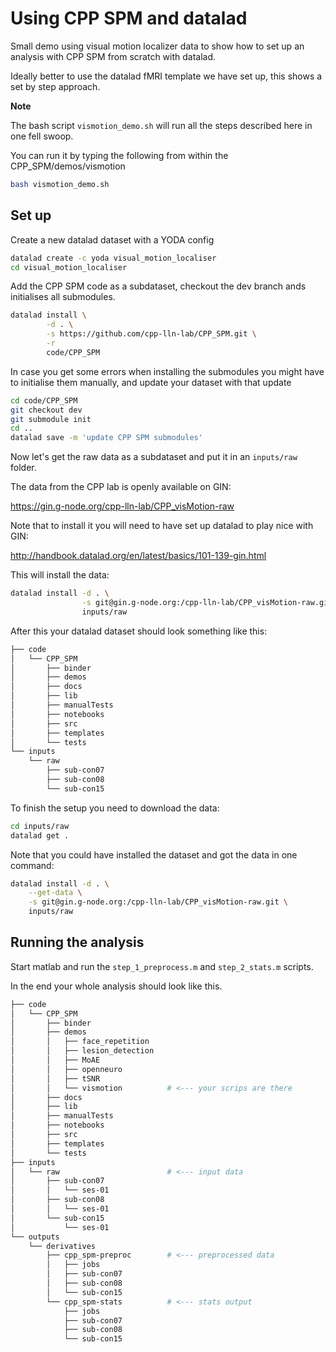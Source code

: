 # Using CPP SPM and datalad

Small demo using visual motion localizer data to show how to set up an analysis
with CPP SPM from scratch with datalad.

Ideally better to use the datalad fMRI template we have set up, this shows a set
by step approach.

**Note**

The bash script `vismotion_demo.sh` will run all the steps described here in one
fell swoop.

You can run it by typing the following from within the CPP_SPM/demos/vismotion

```bash
bash vismotion_demo.sh
```

## Set up

Create a new datalad dataset with a YODA config

```bash
datalad create -c yoda visual_motion_localiser
cd visual_motion_localiser
```

Add the CPP SPM code as a subdataset, checkout the dev branch ands initialises
all submodules.

```bash
datalad install \
        -d . \
        -s https://github.com/cpp-lln-lab/CPP_SPM.git \
        -r
        code/CPP_SPM
```

In case you get some errors when installing the submodules you might have to
initialise them manually, and update your dataset with that update

```bash
cd code/CPP_SPM
git checkout dev
git submodule init
cd ..
datalad save -m 'update CPP SPM submodules'
```

Now let's get the raw data as a subdataset and put it in an `inputs/raw` folder.

The data from the CPP lab is openly available on GIN:

https://gin.g-node.org/cpp-lln-lab/CPP_visMotion-raw

Note that to install it you will need to have set up datalad to play nice with
GIN:

http://handbook.datalad.org/en/latest/basics/101-139-gin.html

This will install the data:

```bash
datalad install -d . \
                -s git@gin.g-node.org:/cpp-lln-lab/CPP_visMotion-raw.git \
                inputs/raw
```

After this your datalad dataset should look something like this:

```bash
├── code
│   └── CPP_SPM
│       ├── binder
│       ├── demos
│       ├── docs
│       ├── lib
│       ├── manualTests
│       ├── notebooks
│       ├── src
│       ├── templates
│       └── tests
└── inputs
    └── raw
        ├── sub-con07
        ├── sub-con08
        └── sub-con15
```

To finish the setup you need to download the data:

```bash
cd inputs/raw
datalad get .
```

Note that you could have installed the dataset and got the data in one command:

```bash
datalad install -d . \
    --get-data \
    -s git@gin.g-node.org:/cpp-lln-lab/CPP_visMotion-raw.git \
    inputs/raw
```

## Running the analysis

Start matlab and run the `step_1_preprocess.m` and `step_2_stats.m` scripts.

In the end your whole analysis should look like this.

```bash
├── code
│   └── CPP_SPM
│       ├── binder
│       ├── demos
│       │   ├── face_repetition
│       │   ├── lesion_detection
│       │   ├── MoAE
│       │   ├── openneuro
│       │   ├── tSNR
│       │   └── vismotion          # <--- your scrips are there
│       ├── docs
│       ├── lib
│       ├── manualTests
│       ├── notebooks
│       ├── src
│       ├── templates
│       └── tests
├── inputs
│   └── raw                        # <--- input data
│       ├── sub-con07
│       │   └── ses-01
│       ├── sub-con08
│       │   └── ses-01
│       └── sub-con15
│           └── ses-01
└── outputs
    └── derivatives
        ├── cpp_spm-preproc        # <--- preprocessed data
        │   ├── jobs
        │   ├── sub-con07
        │   ├── sub-con08
        │   └── sub-con15
        └── cpp_spm-stats          # <--- stats output
            ├── jobs
            ├── sub-con07
            ├── sub-con08
            └── sub-con15
```
